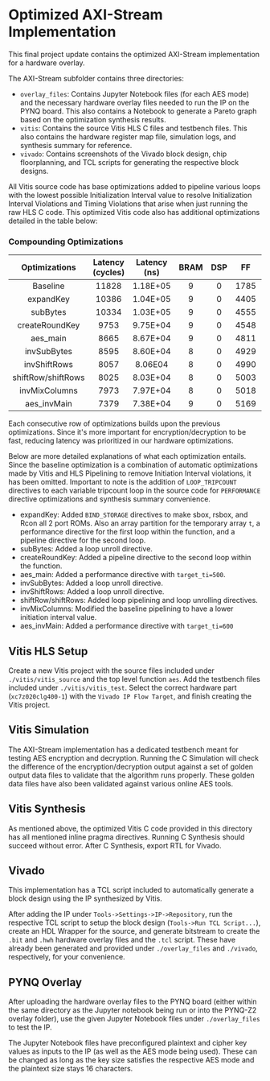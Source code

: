 # Optimized AXI-Stream Implementation

This final project update contains the optimized AXI-Stream implementation for a hardware overlay.

The AXI-Stream subfolder contains three directories:
- `overlay_files`: Contains Jupyter Notebook files (for each AES mode) and the necessary hardware overlay files needed to run the IP on the PYNQ board. This also contains a Notebook to generate a Pareto graph based on the optimization synthesis results.
- `vitis`: Contains the source Vitis HLS C files and testbench files. This also contains the hardware register map file, simulation logs, and synthesis summary for reference.
- `vivado`: Contains screenshots of the Vivado block design, chip floorplanning, and TCL scripts for generating the respective block designs.

All Vitis source code has base optimizations added to pipeline various loops with the lowest possible Initialization Interval value to resolve Initialization Interval Violations and Timing Violations that arise when just running the raw HLS C code. This optimized Vitis code also has additional optimizations detailed in the table below:

### Compounding Optimizations

|    Optimizations   	| Latency (cycles) 	| Latency (ns) 	| BRAM 	| DSP 	|  FF  	|  LUT  	| URAM 	|
|:------------------:	|:----------------:	|:------------:	|:----:	|:---:	|:----:	|:-----:	|:----:	|
|      Baseline      	|       11828      	|   1.18E+05   	|   9  	|  0  	| 1785 	|  7806 	|   0  	|
|      expandKey     	|       10386      	|   1.04E+05   	|   9  	|  0  	| 4405 	| 10751 	|   0  	|
|      subBytes      	|       10334      	|   1.03E+05   	|   9  	|  0  	| 4555 	| 11235 	|   0  	|
|   createRoundKey   	|       9753       	|   9.75E+04   	|   9  	|  0  	| 4548 	| 11516 	|   0  	|
|      aes_main      	|       8665       	|   8.67E+04   	|   9  	|  0  	| 4811 	| 12256 	|   0  	|
|     invSubBytes    	|       8595       	|   8.60E+04   	|   8  	|  0  	| 4929 	| 12711 	|   0  	|
|    invShiftRows    	|       8057       	|    8.06E04   	|   8  	|  0  	| 4990 	| 12703 	|   0  	|
| shiftRow/shiftRows 	|       8025       	|   8.03E+04   	|   8  	|  0  	| 5003 	| 12770 	|   0  	|
|    invMixColumns   	|       7973       	|   7.97E+04   	|   8  	|  0  	| 5018 	| 13011 	|   0  	|
|     aes_invMain    	|       7379       	|   7.38E+04   	|   9  	|  0  	| 5169 	| 13126 	|   0  	|

Each consecutive row of optimizations builds upon the previous optimizations. Since it's more important for encryption/decryption to be fast, reducing latency was prioritized in our hardware optimizations.

Below are more detailed explanations of what each optimization entails. Since the baseline optimization is a combination of automatic optimizations made by Vitis and HLS Pipelining to remove Initiation Interval violations, it has been omitted. Important to note is the addition of `LOOP_TRIPCOUNT` directives to each variable tripcount loop in the source code for `PERFORMANCE` directive optimizations and synthesis summary convenience.
- expandKey: Added `BIND_STORAGE` directives to make sbox, rsbox, and Rcon all 2 port ROMs. Also an array partition for the temporary array `t`, a performance directive for the first loop within the function, and a pipeline directive for the second loop.
- subBytes: Added a loop unroll directive.
- createRoundKey: Added a pipeline directive to the second loop within the function.
- aes_main: Added a performance directive with `target_ti=500`.
- invSubBytes: Added a loop unroll directive.
- invShiftRows: Added a loop unroll directive.
- shiftRow/shiftRows: Added loop pipelining and loop unrolling directives.
- invMixColumns: Modified the baseline pipelining to have a lower initiation interval value.
- aes_invMain: Added a performance directive with `target_ti=600`

## Vitis HLS Setup

Create a new Vitis project with the source files included under `./vitis/vitis_source` and the top level function `aes`. Add the testbench files included under `./vitis/vitis_test`. Select the correct hardware part (`xc7z020clg400-1`) with the `Vivado IP Flow Target`, and finish creating the Vitis project.

## Vitis Simulation

The AXI-Stream implementation has a dedicated testbench meant for testing AES encryption and decryption. Running the C Simulation will check the difference of the encryption/decryption output against a set of golden output data files to validate that the algorithm runs properly. These golden data files have also been validated against various online AES tools.

## Vitis Synthesis

As mentioned above, the optimized Vitis C code provided in this directory has all mentioned inline pragma directives. Running C Synthesis should succeed without error. After C Synthesis, export RTL for Vivado.

## Vivado

This implementation has a TCL script included to automatically generate a block design using the IP synthesized by Vitis.

After adding the IP under `Tools->Settings->IP->Repository`, run the respective TCL script to setup the block design (`Tools->Run TCL Script...`), create an HDL Wrapper for the source, and generate bitstream to create the `.bit` and `.hwh` hardware overlay files and the `.tcl` script. These have already been generated and provided under `./overlay_files` and `./vivado`, respectively, for your convenience.

## PYNQ Overlay

After uploading the hardware overlay files to the PYNQ board (either within the same directory as the Jupyter notebook being run or into the PYNQ-Z2 overlay folder), use the given Jupyter Notebook files under `./overlay_files` to test the IP. 

The Jupyter Notebook files have preconfigured plaintext and cipher key values as inputs to the IP (as well as the AES mode being used). These can be changed as long as the key size satisfies the respective AES mode and the plaintext size stays 16 characters.


